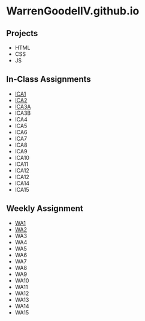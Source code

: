 # WarrenGoodellV.github.io


## Projects
* HTML
* CSS
* JS

## In-Class Assignments 
* [ICA1](/ica/ICA1%20--%20Warren%20Goodell.pdf)
* [ICA2](/ica/ICA2%20--%20Warren%20Goodell.pdf)
* [ICA3A](/ica/ICA3A_WarrenGoodell.html)
* ICA3B
* ICA4
* ICA5
* ICA6
* ICA7
* ICA8
* ICA9
* ICA10
* ICA11
* ICA12
* ICA12
* ICA14
* ICA15

## Weekly Assignment
* [WA1](https://warrengoodellv.github.io/wa/wa1.html)
* [WA2](https://warrengoodellv.github.io/wa/wa2.html)
* WA3
* WA4
* WA5
* WA6
* WA7
* WA8
* WA9
* WA10
* WA11
* WA12
* WA13
* WA14
* WA15